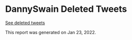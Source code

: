 # DannySwain Deleted Tweets

[See deleted tweets](https://github.com/TwitterArchives/DannySwain/blob/main/Account/DannySwainDeletedTweets.md)

This report was generated on Jan 23, 2022.
